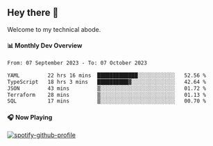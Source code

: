 ## Hey there 👋

Welcome to my technical abode.

#### 📊 Monthly Dev Overview
<!--START_SECTION:waka-->

```txt
From: 07 September 2023 - To: 07 October 2023

YAML         22 hrs 16 mins  █████████████░░░░░░░░░░░░   52.56 %
TypeScript   18 hrs 3 mins   ██████████▓░░░░░░░░░░░░░░   42.64 %
JSON         43 mins         ▒░░░░░░░░░░░░░░░░░░░░░░░░   01.72 %
Terraform    28 mins         ▒░░░░░░░░░░░░░░░░░░░░░░░░   01.13 %
SQL          17 mins         ▒░░░░░░░░░░░░░░░░░░░░░░░░   00.70 %
```

<!--END_SECTION:waka-->

#### 🎧 Now Playing

[![spotify-github-profile](https://spotify-github-profile.vercel.app/api/view?uid=james2mid&cover_image=true&theme=natemoo-re)](https://open.spotify.com/user/james2mid?si=2b3baf2b09cb499e)
